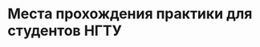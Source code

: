 # Места прохождения практики для студентов НГТУ
 <html>
 <head>
 <meta http-equiv='Content-Type' content='text/html; charset=utf8'>
 <link rel="stylesheet" href="http://sergey-oganesyan.ru/wp-content/uploads/2014/01/stylepromer.css" type="text/css" />
 <title>Всплывающее окно на javascript - Seo блог sergey-oganesyan.ru</title>
 <style type="text/css">
 	
 	#wrap{
 		display: none;
 		opacity: 0.8;
 		position: fixed;
 		left: 0;
 		right: 0;
 		top: 0;
 		bottom: 0;
 		padding: 16px;
 		background-color: rgba(1, 1, 1, 0.725);
 		z-index: 100;
 		overflow: auto;
 	}
 	
 	#window{
 		width: 400px;
 		height: 400px;
 		margin: 50px auto;
 		display: none;
 		background: #fff;
 		z-index: 200;
 		position: fixed;
 		left: 0;
 		right: 0;
 		top: 0;
 		bottom: 0;
 		padding: 16px;
 	}
 	
 	.close{
 		margin-left: 364px;
 		margin-top: 4px;
 		cursor: pointer;
 	}
 	
 </style>
 </head>
 <body>
 		<script type="text/javascript">
 
 					//Функция показа
 			function show(state){
 
 					document.getElementById('window').style.display = state;			
 					document.getElementById('wrap').style.display = state; 			
 			}
 			
 		</script>
 					<!-- Задний прозрачный фон-->
 		<div onclick="show('none')" id="wrap"></div>
 
 					<!-- Само окно-->
 			<div id="window">
 						
 						 <!-- Картинка крестика-->
 				<img class="close" onclick="show('none')" src="http://sergey-oganesyan.ru/wp-content/uploads/2014/01/close.png">
 					
 						<!-- Картинка ipad'a-->
 				<img  style="margin: 20px 0 0 50px;" src="http://sergey-oganesyan.ru/wp-content/uploads/2014/01/ipad.png">
 				
 				<center>
 							
 					<a href="http://sergey-oganesyan.ru/javascript-s-primerami/kak-sdelat-vsplyvayushee-okno.html" class="myButton">Вернуться к статье</a> 
 					<a class="myButton" href="http://sergey-oganesyan.ru/">sergey-oganesyan.ru</a>
 				</center>
 				
 			</div>
 
 		<center><button class="myButton" onclick="show('block')">Показать окно</button></center>	
    <meta charset="utf-8">
  <select><option selected> Выберите тип сортировки компаний:</option>
  <option>По наименованию факультета</option>
  <option button class="myButton" onclick="show('block')">Показать окно button></option>
  <option>По наименованию направления обучения</option></select>
  </body>
  </html>

